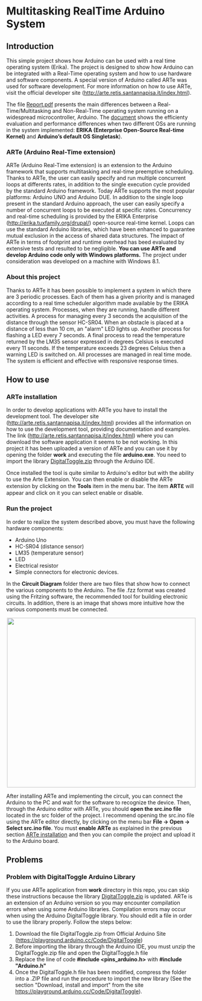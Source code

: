 # <a name="Title"></a> Multitasking RealTime Arduino System
## <a name="Introduction"></a> Introduction 
This simple project shows how Arduino can be used with a real time operating system (Erika). The project is designed to show how Arduino can be integrated with a Real-Time operating system and how to use hardware and software components. A special version of Arduino called ARTe was used for software development. For more information on how to use ARTe, visit the official developer site (http://arte.retis.santannapisa.it/index.html). 

The file [Report.pdf](./Report.pdf) presents the main differences between a Real-Time/Multitasking and Non-Real-Time operating system running on a widespread microcontroller, Arduino. The [document](./Report.pdf) shows the efficienty evaluation and performance differences when two different OSs are running in the system implemented: **ERIKA (Enterprise Open-Source Real-time Kernel)** and **Arduino’s default OS Singletask**).

### <a name="ARTe(Arduino-Real-Time-extension)"></a> ARTe (Arduino Real-Time extension)

ARTe (Arduino Real-Time extension) is an extension to the Arduino framework that supports multitasking and real-time preemptive scheduling. Thanks to ARTe, the user can easily specify and run multiple concurrent loops at differents rates, in addition to the single execution cycle provided by the standard Arduino framework. Today ARTe supports the most popular platforms: Arduino UNO and Arduino DUE. In addition to the single loop present in the standard Arduino approach, the user can easily specify a number of concurrent loops to be executed at specific rates. Concurrency and real-time scheduling is provided by the ERIKA Enterprise (http://erika.tuxfamily.org/drupal/) open-source real-time kernel. Loops can use the standard Arduino libraries, which have been enhanced to guarantee mutual exclusion in the access of shared data structures. The impact of ARTe in terms of footprint and runtime overhead has beed evaluated by extensive tests and resulted to be negligible.
**You can use ARTe and develop Arduino code only with Windows platforms.** The project under consideration was developed on a machine with Windows 8.1.

### <a name="About-this-project"></a> About this project
Thanks to ARTe it has been possible to implement a system in which there are 3 periodic processes. Each of them has a given priority and is managed according to a real time scheduler algorithm made available by the ERIKA operating system.
Processes, when they are running, handle different activities. A process for managing every 3 seconds the acquisition of the distance through the sensor HC-SR04. When an obstacle is placed at a distance of less than 10 cm, an "alarm" LED lights up. Another process for flashing a LED every 7 seconds. A final process to read the temperature returned by the LM35 sensor expressed in degrees Celsius is executed every 11 seconds. If the temperature exceeds 23 degrees Celsius then a warning LED is switched on. All processes are managed in real time mode. The system is efficient and effective with responsive response times.

## <a name="How-to-use"></a> How to use
### <a name="ARTe-installation"></a> ARTe installation
In order to develop applications with ARTe you have to install the development tool. The developer site (http://arte.retis.santannapisa.it/index.html) provides all the information on how to use the development tool, providing documentation and examples. The link (http://arte.retis.santannapisa.it/index.html) where you can download the software application it seems to be not working. In this project it has been uploaded a version of ARTe and you can use it by opening the folder **work** and executing the file **arduino.exe**. You need to import the library [DigitalToggle.zip](./Arte/DigitalToggle.zip) through the Arduino IDE.

Once installed the tool is quite similar to Arduino's editor but with the ability to use the Arte Extension.
You can then enable or disable the ARTe extension by clicking on the **Tools** item in the menu bar. The item **ARTℇ** will appear and click on it you can select enable or disable.

### <a name="Run-the-project"></a> Run the project
In order to realize the system described above, you must have the following hardware components:

* Arduino Uno
* HC-SR04 (distance sensor)
* LM35 (temperature sensor)
* LED
* Electrical resistor
* Simple connectors for electronic devices.

In the **Circuit Diagram** folder there are two files that show how to connect the various components to the Arduino. The     file .fzz format was created using the Fritzing software, the recommended tool for building electronic circuits. In addition, there is an image that shows more intuitive how the various components must be connected.

<div style="text-align:center"> <img src="https://github.com/melvin-mancini/Multitasking-RealTime-Arduino/blob/master/Circuit%20Diagram/CircuitDiagram.png" width="500" height="450"/></div>

After installing ARTe and implementing the circuit, you can connect the Arduino to the PC and wait for the software to recognize the device. Then, through the Arduino editor with ARTe, you should **open the src.ino file** located in the src folder of the project. I recommend opening the src.ino file using the ARTe editor directly, by clicking on the menu bar **File -> Open -> Select src.ino file**. You must **enable ARTe** as explained in the previous section [ARTe installation](#ARTe-installation) and then you can compile the project and upload it to the Arduino board.

##  <a name="Problems"></a> Problems
### <a name="Problem-with-DigitalToggle-Arduino-Library"></a> Problem with DigitalToggle Arduino Library
If you use ARTe application from **work** directory in this repo, you can skip these instructions because the library [DigitalToggle.zip](./Arte/DigitalToggle.zip) is updated.
ARTe is an extension of an Arduino version so you may encounter compilation errors when using some Arduino libraries. Compilation errors may occur when using the Arduino DigitalToggle library. You should edit a file in order to use the library properly. Follow the steps below:
1. Download the file DigitalToggle.zip from Official Arduino Site (https://playground.arduino.cc/Code/DigitalToggle)
2. Before importing the library through the Arduino IDE, you must unzip the DigitalToggle.zip file and open the DigitalToggle.h file
3. Replace the line of code **#include <pins_arduino.h>** with **#include "Arduino.h"**
4. Once the DigitalToggle.h file has been modified, compress the folder into a .ZIP file and run the procedure to import the new library (See the section "Download, install and import" from the site https://playground.arduino.cc/Code/DigitalToggle).
